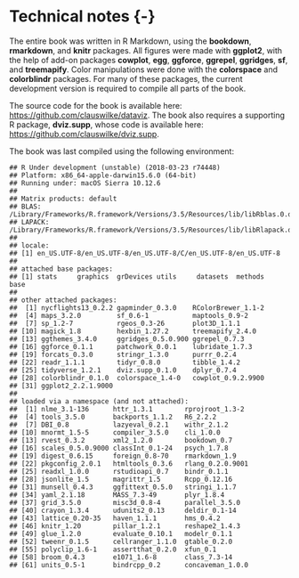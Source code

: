 

# Technical notes {-}

The entire book was written in R Markdown, using the **bookdown**, **rmarkdown**, and **knitr** packages. All figures were made with **ggplot2**, with the help of add-on packages **cowplot**, **egg**, **ggforce**, **ggrepel**, **ggridges**, **sf**, and **treemapify**. Color manipulations were done with the **colorspace** and **colorblindr** packages. For many of these packages, the current development version is required to compile all parts of the book.

The source code for the book is available here: https://github.com/clauswilke/dataviz. The book also requires a supporting R package, **dviz.supp**, whose code is available here: https://github.com/clauswilke/dviz.supp.

The book was last compiled using the following environment:

```
## R Under development (unstable) (2018-03-23 r74448)
## Platform: x86_64-apple-darwin15.6.0 (64-bit)
## Running under: macOS Sierra 10.12.6
## 
## Matrix products: default
## BLAS: /Library/Frameworks/R.framework/Versions/3.5/Resources/lib/libRblas.0.dylib
## LAPACK: /Library/Frameworks/R.framework/Versions/3.5/Resources/lib/libRlapack.dylib
## 
## locale:
## [1] en_US.UTF-8/en_US.UTF-8/en_US.UTF-8/C/en_US.UTF-8/en_US.UTF-8
## 
## attached base packages:
## [1] stats     graphics  grDevices utils     datasets  methods   base     
## 
## other attached packages:
##  [1] nycflights13_0.2.2 gapminder_0.3.0    RColorBrewer_1.1-2
##  [4] maps_3.2.0         sf_0.6-1           maptools_0.9-2    
##  [7] sp_1.2-7           rgeos_0.3-26       plot3D_1.1.1      
## [10] magick_1.8         hexbin_1.27.2      treemapify_2.4.0  
## [13] ggthemes_3.4.0     ggridges_0.5.0.900 ggrepel_0.7.3     
## [16] ggforce_0.1.1      patchwork_0.0.1    lubridate_1.7.3   
## [19] forcats_0.3.0      stringr_1.3.0      purrr_0.2.4       
## [22] readr_1.1.1        tidyr_0.8.0        tibble_1.4.2      
## [25] tidyverse_1.2.1    dviz.supp_0.1.0    dplyr_0.7.4       
## [28] colorblindr_0.1.0  colorspace_1.4-0   cowplot_0.9.2.9900
## [31] ggplot2_2.2.1.9000
## 
## loaded via a namespace (and not attached):
##  [1] nlme_3.1-136      httr_1.3.1        rprojroot_1.3-2  
##  [4] tools_3.5.0       backports_1.1.2   R6_2.2.2         
##  [7] DBI_0.8           lazyeval_0.2.1    withr_2.1.2      
## [10] mnormt_1.5-5      compiler_3.5.0    cli_1.0.0        
## [13] rvest_0.3.2       xml2_1.2.0        bookdown_0.7     
## [16] scales_0.5.0.9000 classInt_0.1-24   psych_1.7.8      
## [19] digest_0.6.15     foreign_0.8-70    rmarkdown_1.9    
## [22] pkgconfig_2.0.1   htmltools_0.3.6   rlang_0.2.0.9001 
## [25] readxl_1.0.0      rstudioapi_0.7    bindr_0.1.1      
## [28] jsonlite_1.5      magrittr_1.5      Rcpp_0.12.16     
## [31] munsell_0.4.3     ggfittext_0.5.0   stringi_1.1.7    
## [34] yaml_2.1.18       MASS_7.3-49       plyr_1.8.4       
## [37] grid_3.5.0        misc3d_0.8-4      parallel_3.5.0   
## [40] crayon_1.3.4      udunits2_0.13     deldir_0.1-14    
## [43] lattice_0.20-35   haven_1.1.1       hms_0.4.2        
## [46] knitr_1.20        pillar_1.2.1      reshape2_1.4.3   
## [49] glue_1.2.0        evaluate_0.10.1   modelr_0.1.1     
## [52] tweenr_0.1.5      cellranger_1.1.0  gtable_0.2.0     
## [55] polyclip_1.6-1    assertthat_0.2.0  xfun_0.1         
## [58] broom_0.4.3       e1071_1.6-8       class_7.3-14     
## [61] units_0.5-1       bindrcpp_0.2      concaveman_1.0.0
```
